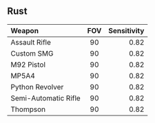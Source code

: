 ## Rust

| Weapon                    |      FOV       |  Sensitivity  |
| :---                      |     :---:      |          ---: |
| Assault Rifle             |      90        |     0.82      |
| Custom SMG                |      90        |     0.82      |
| M92 Pistol                |      90        |     0.82      |
| MP5A4                     |      90        |     0.82      |
| Python Revolver           |      90        |     0.82      |
| Semi-Automatic Rifle      |      90        |     0.82      |
| Thompson                  |      90        |     0.82      |
